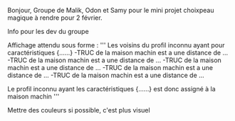 Bonjour,
Groupe de Malik, Odon et Samy pour le mini projet choixpeau magique à rendre pour 2 février.

Info pour les dev du groupe 

  Affichage attendu sous forme :
  '''
  Les voisins du profil inconnu ayant pour caractéristiques {......}
  -TRUC de la maison machin est a une distance de ...
  -TRUC de la maison machin est a une distance de ...
  -TRUC de la maison machin est a une distance de ...
  -TRUC de la maison machin est a une distance de ...
  -TRUC de la maison machin est a une distance de ...
  
  Le profil inconnu ayant les caractéristiques {......} est donc assigné à la maison machin
  '''
  
  
  Mettre des couleurs si possible, c'est plus visuel

